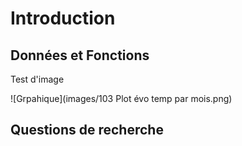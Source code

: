 


# Introduction


## Données et Fonctions

Test d'image

![Grpahique](images/103 Plot évo temp par mois.png)


## Questions de recherche


